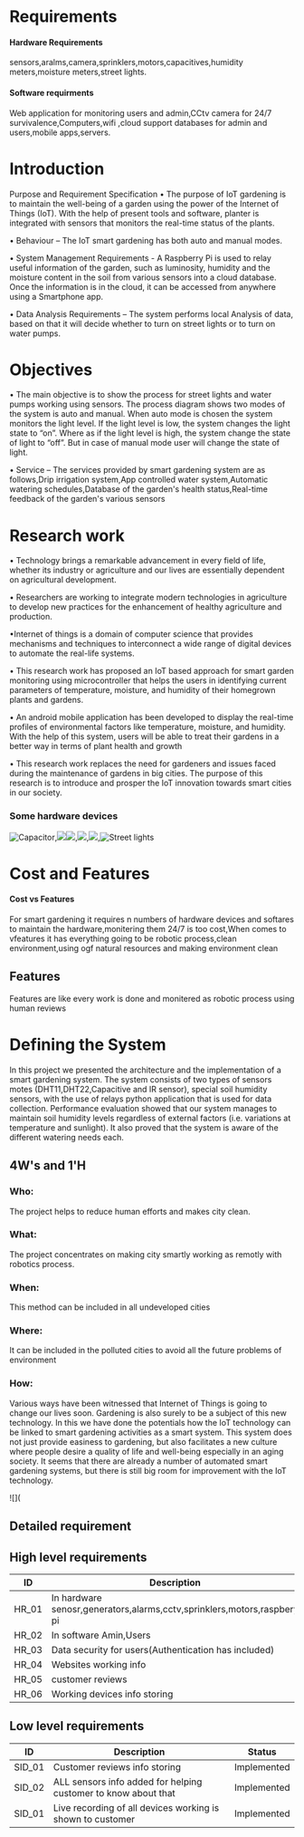 
<h1>Requirements</h1>
<h4>Hardware Requirements</h4>sensors,aralms,camera,sprinklers,motors,capacitives,humidity meters,moisture meters,street lights.
<h4>Software requirments</h4>Web application for monitoring users and admin,CCtv camera for 24/7 survivalence,Computers,wifi ,cloud support databases for admin and users,mobile apps,servers.





<h1>Introduction</h1>

Purpose and Requirement Specification 
• The purpose of IoT gardening is to maintain the well-being of a garden using the power of the Internet of Things (IoT). With the help of present tools and software, planter is integrated with sensors that monitors the real-time status of the plants.

• Behaviour – The IoT smart gardening has both auto and manual modes.

• System Management Requirements -   A Raspberry Pi is used to relay useful information of the garden, such as luminosity, humidity and the moisture content in the soil from various sensors into a cloud database. Once the information is in the cloud, it can be accessed from anywhere using a Smartphone app.

• Data Analysis Requirements – The system performs local Analysis of data, based on that it will decide whether to turn on street lights or to turn on water pumps.

<h1>Objectives</h1>

• The main objective is to show the process for street lights and water pumps working using sensors. The process diagram shows two modes of the system is auto and manual. When auto mode is chosen the system monitors the light level. If the light level is low, the system changes the light state to “on”. Where as if the light level is high, the system change the state of light to “off”. But in case of manual mode user will change the state of light.

• Service – The services provided by smart gardening system are as follows,Drip irrigation system,App controlled water system,Automatic watering schedules,Database of the garden's health status,Real-time feedback of the garden's various sensors





<h1>Research work</h1>

• Technology brings a remarkable advancement in every field of life, whether its industry or agriculture and our lives are essentially dependent on agricultural development.

• Researchers are working to integrate modern technologies in agriculture to develop new practices for the enhancement of healthy agriculture and production.

•Internet of things is a domain of computer science that provides mechanisms and techniques to interconnect a wide range of digital devices to automate the real-life systems.

• This research work has proposed an IoT based approach for smart garden monitoring using microcontroller that helps the users in identifying current parameters of temperature, moisture, and humidity of their homegrown plants and gardens. 

• An android mobile application has been developed to display the real-time profiles of environmental factors like temperature, moisture, and humidity. With the help of this system, users will be able to treat their gardens in a better way in terms of plant health and growth

• This research work replaces the need for gardeners and issues faced during the maintenance of gardens in big cities. The purpose of this research is to introduce and prosper the IoT innovation towards smart cities in our society.



	
<h3> Some hardware devices</h3>

![Capacitor](https://github.com/Shivkumargowdru/smart-park/blob/main/Images/Annotation%202020-06-18%20001533.png),![](https://github.com/Shivkumargowdru/smart-park/blob/main/Images/Annotation%202020-06-18%20002717.png)![](https://github.com/Shivkumargowdru/smart-park/blob/main/Images/Annotation%202020-06-18%20003033.png),![](https://github.com/Shivkumargowdru/smart-park/blob/main/Images/alarm.png),![](https://github.com/Shivkumargowdru/smart-park/blob/main/Images/ras.png),![Street lights](https://github.com/Shivkumargowdru/smart-park/blob/main/Images/Annotation%202020-06-18%20002036.png)



<h1> Cost and Features </h1>
<h4>Cost vs Features</h4>
For smart gardening it requires n numbers of hardware devices and softares to maintain the hardware,monitering them 24/7 is too cost,When comes to vfeatures it has everything going to be robotic process,clean environment,using ogf natural resources and making environment clean

<h2>Features </h2>
Features are like every work is done and monitered as robotic process using human reviews  

<h1>Defining the System</h1>
In this project we presented the architecture and the implementation of a smart gardening system. The system consists of two types of sensors motes (DHT11,DHT22,Capacitive and IR sensor), special soil humidity sensors, with the use of relays python application that is used for data collection. Performance evaluation showed that our system manages to maintain soil humidity levels regardless of external factors (i.e. variations at temperature and sunlight). It also proved that the system is aware of the different watering needs each.


<h2>4W's and 1'H</h2>

<h3>Who:</h3>
The project helps to reduce human efforts and makes city clean.

<h3>What:</h3>
The project concentrates on making city smartly working as remotly with robotics process.

<h3>When:</h3>
This method can be included in all undeveloped cities

<h3>Where:</h3>
It can be included in the polluted cities to avoid all the future problems of environment

<h3>How:</h3>
Various ways have been witnessed that Internet of Things is going to change our lives soon. Gardening is also surely to be a subject of this new technology. In this we have done the potentials how the IoT technology can be linked to smart gardening activities as a smart system. This system does not just provide easiness to gardening, but also facilitates a new culture where people desire a quality of life and well-being especially in an aging society. It seems that there are already a number of automated smart gardening systems, but there is still big room for improvement with the IoT technology.
	
![](	
<h2>Detailed requirement</h2>

<h2> High level requirements</h2>

|ID	|Description	|  Status  |
|-------|---------------|----------|
|HR_01	|In hardware senosr,generators,alarms,cctv,sprinklers,motors,raspbery pi|Implemented
|HR_02	|In software Amin,Users|Implemented
|HR_03	|Data security for users(Authentication has included)|Implemented
|HR_04	|Websites working info|Implemented
|HR_05	|customer reviews |Implemented
|HR_06	|Working devices info storing |Implemented



<h2> Low level requirements</h2>

|ID	|Description	|  Status  |
|-------|---------------|----------|
|SID_01	|Customer reviews info storing|Implemented
|SID_02	|ALL sensors info added for helping customer to know about that |Implemented
|SID_01	|Live recording of all devices working is shown to customer|Implemented

	







